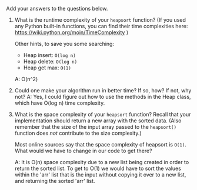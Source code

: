 Add your answers to the questions below.

1. What is the runtime complexity of your `heapsort` function? (If you used any
   Python built-in functions, you can find their time complexities here:
   https://wiki.python.org/moin/TimeComplexity )

   Other hints, to save you some searching:

   * Heap insert: `O(log n)`
   * Heap delete: `O(log n)`
   * Heap get max: `O(1)`

   A: O(n^2)

2. Could one make your algorithm run in better time? If so, how? If not, why
   not?
   A: Yes, I could figure out how to use the methods in the Heap class, which have O(log n) time complexity.

3. What is the space complexity of your `heapsort` function? Recall that your
   implementation should return a new array with the sorted data. (Also remember
   that the size of the input array passed to the `heapsort()` function does
   _not_ contribute to the size complexity.)

   Most online sources say that the space complexity of heapsort is `O(1)`. What
   would we have to change in our code to get there?

   A: It is O(n) space complexity due to a new list being created in order to return the sorted list. To get to O(1) we would have to sort the values within the 'arr' list that is the input without copying it over to a new list, and returning the sorted 'arr' list.